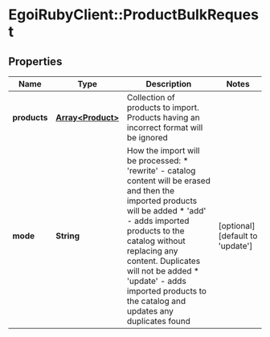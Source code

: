 # EgoiRubyClient::ProductBulkRequest

## Properties
Name | Type | Description | Notes
------------ | ------------- | ------------- | -------------
**products** | [**Array&lt;Product&gt;**](Product.md) | Collection of products to import. Products having an incorrect format will be ignored | 
**mode** | **String** | How the import will be processed:  *                      &#39;rewrite&#39; - catalog content will be erased and then the imported products will be added  *                      &#39;add&#39; - adds imported products to the catalog without replacing any content. Duplicates will                         not be added  *                      &#39;update&#39; - adds imported products to the catalog and updates any duplicates found | [optional] [default to &#39;update&#39;]


